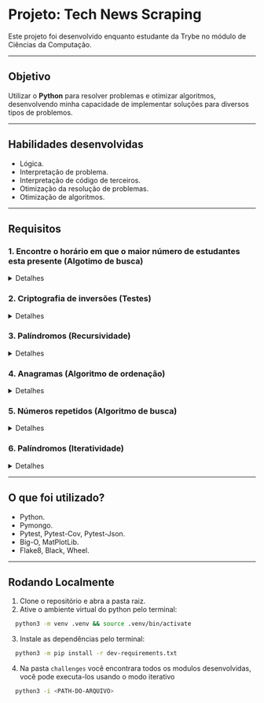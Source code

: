 # Projeto: Tech News Scraping
Este projeto foi desenvolvido enquanto estudante da Trybe no módulo de Ciências da Computação.

---
## Objetivo
Utilizar o **Python** para resolver problemas e otimizar algoritmos, desenvolvendo minha capacidade de implementar soluções para diversos tipos de problemos.

---
## Habilidades desenvolvidas
 - Lógica.
 - Interpretação de problema.
 - Interpretação de código de terceiros.
 - Otimização da resolução de problemas.
 - Otimização de algoritmos.

---
## Requisitos
### 1. Encontre o horário em que o maior número de estudantes esta presente (Algotimo de busca)
  <details>
    <summary>Detalhes</summary>
    
  Você trabalha na maior empresa de educação do Brasil. Certo dia, a pessoa Product Manager `(PM)` quer saber qual horário tem a maior quantidade de pessoas estudantes acessando o conteúdo da plataforma. Com esse dado em mãos, a pessoa PM saberá qual é o melhor horário para disponibilizar os materiais de estudo para ter o maior engajamento possível.

  O horário de entrada e saída do sistema é cadastrado no banco de dados toda vez que uma pessoa estudante entra e sai do sistema. Esses dados estarão contidos em uma lista de tuplas (`permanence_period`) em que cada tupla representa o período de permanência de uma pessoa estudante no sistema com seu horário de entrada e de saída.

  Seu trabalho é descobrir qual o melhor horário para disponibilizar os conteúdos de estudo. Para isso, utilize a estratégia de resolução de problemas chamada `força bruta` em que a função desenvolvida por você será chamada várias vezes com valores diferentes para a variável `target_time` e serão analisados os retornos da função.
  </details>

### 2. Criptografia de inversões (Testes)
  <details>
    <summary>Detalhes</summary>
    
  Durante a dinâmica em grupos de um processo seletivo, a empresa contratante definiu um desafio em duplas, e cada pessoa terá um papel. A primeira pessoa deve criar uma função de criptografia, e a segunda pessoa deve implementar os testes da função implementada pela primeira pessoa.

  Você fará o papel da _**segunda pessoa**_ nessa dinâmica, ou seja: deve implementar os testes de uma função de criptografia.

  Esse teste deve se chamar `test_encrypt_message`, e ele deve garantir que a função de criptografia `encrypt_message` deve respeitar uma lógica específica.
  </details>

### 3. Palíndromos (Recursividade)
  <details>
    <summary>Detalhes</summary>
    
  Escreva uma função que irá determinar se uma palavra é um palíndromo ou não. A função irá receber uma string de parâmetro e o retorno será um _booleano_, `True` ou `False`.

  > Um palíndromo é uma palavra, frase ou número que mantém seu sentido mesmo sendo lido de trás para frente. Por exemplo, `"ABCBA"`. 
  </details>

### 4. Anagramas (Algoritmo de ordenação)
  <details>
    <summary>Detalhes</summary>
    
  Faça um algoritmo que consiga comparar duas _strings_, ordená-las e identificar se uma é um anagrama da outra. Ou seja, sua função irá receber duas strings de parâmetro e o retorno da função será uma tupla `()` com a primeira string ordenada, a segunda string ordenada e um _booleano_, `True` ou `False` representando se são anagramas.

  O algoritmo deve considerar letras _maiúsculas_ e _minúsculas_ como iguais durante a comparação das entradas, ou seja, ser _case insensitive_. 

  > "Um anagrama é uma espécie de jogo de palavras criado com a reorganização das letras de uma palavra ou expressão para produzir outras palavras ou expressões, utilizando todas as letras originais exatamente uma vez." 
  </details>

### 5. Números repetidos (Algoritmo de busca)
  <details>
    <summary>Detalhes</summary>
    
  Dada um _array_ de números inteiros contendo `n + 1` inteiros, chamado de `nums`, em que cada inteiro está no intervalo `[1, n]`.

  Retorne apenas um número duplicado em `nums`. 
  </details>

### 6. Palíndromos (Iteratividade)
  <details>
    <summary>Detalhes</summary>
    
  Resolva o mesmo problema apresentado no `requisito 2 - Palíndromos`, porém dessa vez utilizando a solução iterativa. 
  </details>

---
## O que foi utilizado?
 - Python.
 - Pymongo.
 - Pytest, Pytest-Cov, Pytest-Json.
 - Big-O, MatPlotLib.
 - Flake8, Black, Wheel.

---
## Rodando Localmente
1. Clone o repositório e abra a pasta raiz.
2. Ative o ambiente virtual do python pelo terminal:
  ```bash
    python3 -m venv .venv && source .venv/bin/activate
  ```
3. Instale as dependências pelo terminal:
  ```bash
    python3 -m pip install -r dev-requirements.txt
  ```
4. Na pasta `challenges` você encontrara todos os modulos desenvolvidas, você pode executa-los usando o modo iterativo
  ```bash
    python3 -i <PATH-DO-ARQUIVO>
  ```
